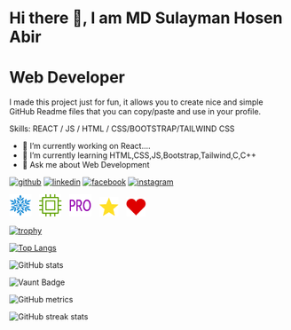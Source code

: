 # Hi there 👋, I am MD Sulayman Hosen Abir
# Web Developer


I made this project just for fun, it allows you to create nice and simple GitHub Readme files that you can copy/paste and use in your profile.

Skills:  REACT / JS / HTML / CSS/BOOTSTRAP/TAILWIND CSS

- 🔭 I’m currently working on React.... 
- 🌱 I’m currently learning HTML,CSS,JS,Bootstrap,Tailwind,C,C++ 
- 💬 Ask me about Web Development 


[<img src='https://cdn.jsdelivr.net/npm/simple-icons@3.0.1/icons/github.svg' alt='github' height='40'>](https://github.com/https://github.com/Sulayman-M2309)  [<img src='https://cdn.jsdelivr.net/npm/simple-icons@3.0.1/icons/linkedin.svg' alt='linkedin' height='40'>](https://www.linkedin.com/in/https://www.linkedin.com/in/md-sulayman-hosen-abir-98a9ba205//)  [<img src='https://cdn.jsdelivr.net/npm/simple-icons@3.0.1/icons/facebook.svg' alt='facebook' height='40'>](https://www.facebook.com/https://www.facebook.com/md.solayman.10420)  [<img src='https://cdn.jsdelivr.net/npm/simple-icons@3.0.1/icons/instagram.svg' alt='instagram' height='40'>](https://www.instagram.com/https://www.instagram.com/mdsulayman9//)  

<a href='https://archiveprogram.github.com/'><img src='https://raw.githubusercontent.com/acervenky/animated-github-badges/master/assets/acbadge.gif' width='40' height='40'></a> <a href='https://docs.github.com/en/developers'><img src='https://raw.githubusercontent.com/acervenky/animated-github-badges/master/assets/devbadge.gif' width='40' height='40'></a> <a href='https://github.com/pricing'><img src='https://raw.githubusercontent.com/acervenky/animated-github-badges/master/assets/pro.gif' width='40' height='40'></a> <a href='https://stars.github.com/'><img src='https://raw.githubusercontent.com/acervenky/animated-github-badges/master/assets/starbadge.gif' width='35' height='35'></a> <a href='https://docs.github.com/en/github/supporting-the-open-source-community-with-github-sponsors'><img src='https://raw.githubusercontent.com/acervenky/animated-github-badges/master/assets/sponsorbadge.gif' width='35' height='35'></a> 

[![trophy](https://github-profile-trophy.vercel.app/?username=https://github.com/Sulayman-M2309)](https://github.com/ryo-ma/github-profile-trophy)

[![Top Langs](https://github-readme-stats.vercel.app/api/top-langs/?username=https://github.com/Sulayman-M2309)](https://github.com/anuraghazra/github-readme-stats)

![GitHub stats](https://github-readme-stats.vercel.app/api?username=https://github.com/Sulayman-M2309&show_icons=true&count_private=true)  

![Vaunt Badge](https://api.vaunt.dev/v1/github/entities/https://github.com/Sulayman-M2309/contributions?format=svg&private=true)  

![GitHub metrics](https://metrics.lecoq.io/https://github.com/Sulayman-M2309)  

![GitHub streak stats](https://streak-stats.demolab.com/?user=https://github.com/Sulayman-M2309)  

